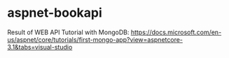 # aspnet-bookapi
Result of WEB API Tutorial with MongoDB: https://docs.microsoft.com/en-us/aspnet/core/tutorials/first-mongo-app?view=aspnetcore-3.1&tabs=visual-studio

